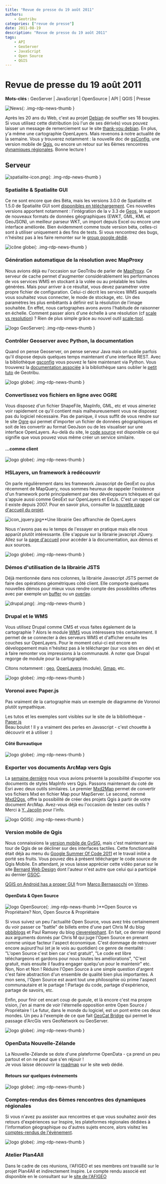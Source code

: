 ```yaml
---
title: "Revue de presse du 19 août 2011"
authors:
    - Geotribu
categories: ["revue de presse"]
date: 2011-08-19
description: "Revue de presse du 19 août 2011"
tags:
    - API
    - GeoServer
    - JavaScript
    - Open Source
    - QGIS
---
```


# Revue de presse du 19 août 2011

**Mots-clés :** GeoServer | JavaScript | OpenSource | API | QGIS | Presse

![News](https://cdn.geotribu.fr/img/internal/icons-rdp-news/news.png "Icône news générique"){: .img-rdp-news-thumb }

Après les 20 ans du Web, c'est au projet [Debian](http://www.debian.org) de souffler ses 18 bougies. Si vous utilisez cette distribution (où l'un de ses dérivés) vous pouvez laisser un message de remerciement sur le site [thank-you debian](http://thank-you.debian.net/). En plus, y'a même une cartographie OpenLayers. Mais revenons à notre actualité de la semaine. Vous y trouverez notamment : la nouvelle doc de [gsConfig](#gsconfig), une version mobile de [Qgis](#qgis), ou encore un retour sur les 6èmes rencontres [dynamiques régionales](#dynReg). Bonne lecture !

## Serveur

![spatialite-icon.png](https://cdn.geotribu.fr/img/logos-icones/logiciels_librairies/spatialite.png){: .img-rdp-news-thumb }

### Spatialite & Spatialite GUI

Ce ne sont encore que des Béta, mais les versions 3.0.0 de Spatialite et 1.5.0 de Spatialite GUI sont [disponibles en téléchargement](http://www.gaia-gis.it/spatialite-3.0.0-BETA/index.html). Ces nouvelles versions apportent notamment : l'intégration de la v 3.3 de [Geos](http://trac.osgeo.org/geos/), le support de nouveaux formats de données géographiques (EWKT, GML, KML et GeoJSON), un meilleur parseur WKT, un import depuis Excel ou encore une interface améliorée. Bien évidemment comme toute version béta, celles-ci sont à utiliser uniquement à des fins de tests. Si vous rencontrez des bugs, n'hésitez pas à les faire remonter sur le [group google dédié](http://groups.google.com/group/spatialite-users).

![icône globe](https://cdn.geotribu.fr/img/internal/icons-rdp-news/world.png){: .img-rdp-news-thumb }

### Génération automatique de la résolution avec MapProxy

Nous avions déjà eu l'occasion sur GeoTribu de parler de [MapProxy](http://geotribu.net/node/249). Ce serveur de cache permet d'augmenter considérablement les performances de vos services WMS en stockant à la volée ou au préalable les tuiles générées. Mais pour arriver à ce résultat, vous devez paramétrer votre propre fichier de configuration. Celui-ci décrit les services WMS auxquels vous souhaitez vous connecter, le mode de stockage, etc. Un des paramètres les plus embêtants à définir est la résolution de l'image souhaitée. En effet, nous cartographes avons avons l'habitude de raisonner en échelle. Comment passer alors d'une échelle à une résolution (cf [scale vs resolution](http://mapproxy.org/docs/latest/configuration.html#scale-vs-resolution)) ? Rien de plus simple grâce au nouvel outil [scale-tool](http://mapproxy.org/docs/nightly/mapproxy_util.html#mapproxy-util-scales).

![logo GeoServer](https://cdn.geotribu.fr/img/logos-icones/logiciels_librairies/geoserver.png "logo GeoServer"){: .img-rdp-news-thumb }

### Contrôler Geoserver avec Python, la documentation

Quand on pense Geoserver, on pense serveur Java mais on oublie parfois qu'il dispose depuis quelques temps maintenant d'une interface REST. Avec la bibliothèque [gsconfig](https://github.com/dwins/gsconfig.py) vous pouvez le faire maintenant via Python. Vous trouverez la [documentation associée](http://dwins.github.com/gsconfig.py/) à la bibliothèque sans oublier le [petit tuto](http://geotribu.net/node/285) de Geotribu.

![logo globe](https://cdn.geotribu.fr/img/internal/icons-rdp-news/world.png "Icône de globe"){: .img-rdp-news-thumb }

### Convertissez vos fichiers en ligne avec OGRE

Vous disposez d'un fichier ShapeFile, MapInfo, GML, etc et vous aimeriez voir rapidement ce qu'il contient mais malheureusement vous ne disposez pas du logiciel nécessaire. Pas de panique, il vous suffit de vous rendre sur le site [Ogre](http://ogre.adc4gis.com/) qui permet d'importer un fichier de données géographiques et soit de les convertir au format GeoJson ou de les visualiser sur une interface OpenLayers. Au-delà du site, le [code source](https://github.com/wavded/ogre) est disponible ce qui signifie que vous pouvez vous même créer un service similaire.

#### ...comme client

![logo globe](https://cdn.geotribu.fr/img/internal/icons-rdp-news/world.png "Icône de globe"){: .img-rdp-news-thumb }

### HSLayers, un framework à redécouvrir

On parle régulièrement dans les framework Javascript de GeoExt ou plus récemment de MapQuery, nous sommes heureux de rappeler l'existence d'un framework porté principalement par des développeurs tchèques et qui s'appuie aussi comme GeoExt sur OpenLayers et ExtJs. C'est un rappel car il existe depuis 2007. Pour en savoir plus, consulter la [nouvelle page d'accueil du projet](http://bnhelp.cz/hslayers/).

![icon_jquery.jpg](https://cdn.geotribu.fr/img/logos-icones/programmation/jquery.png)**Une librairie Geo affranchie de OpenLayers

Nous n'avons pas eu le temps de l'essayer en pratique mais elle nous apparût plutôt intéressante. Elle s'appuie sur la librairie javacript JQuery. Allez sur la [page d'accueil](http://host.appgeo.com/libs/geo/) pour accéder à la documentation, aux démos et aux sources.

![logo globe](https://cdn.geotribu.fr/img/internal/icons-rdp-news/world.png "Icône de globe"){: .img-rdp-news-thumb }

### Démos d'utilisation de la librairie JSTS

Déjà mentionnée dans nos colonnes, la librairie Javascript JSTS permet de faire des opérations géométriques côté client. Elle comporte quelques nouvelles démos pour mieux vous rendre compte des possibilités offertes avec par exemple un [buffer](http://bjornharrtell.github.com/jsts/examples/buffer.html) ou un [overlay](http://bjornharrtell.github.com/jsts/examples/overlay.html).

![drupal.png](https://cdn.geotribu.fr/img/logos-icones/logiciels_librairies/drupal.png){: .img-rdp-news-thumb }

### Drupal et le WMS

Vous utilisez Drupal comme CMS et vous faites également de la cartographie ? Alors le module [WMS](http://drupal.org/sandbox/batje/1244928) vous intéressera très certainement. Il permet de se connecter à des serveurs WMS et d'afficher ensuite les couches sur OpenLayers. Pour le moment celui-ci est encore en développement mais n'hésitez pas à le télécharger (sur vos sites en dév) et à faire remonter vos impressions à la communauté. A noter que Drupal regorge de module pour la cartographie.

Citons notamment : [geo](http://drupal.org/project/geo), [OpenLayers](http://drupal.org/project/openlayers) (module), [Gmap](http://drupal.org/project/gmap), etc.

![logo globe](https://cdn.geotribu.fr/img/internal/icons-rdp-news/world.png "Icône de globe"){: .img-rdp-news-thumb }

### Voronoi avec Paper.js

Pas vraiment de la cartographie mais un exemple de diagramme de Voronoi plutôt sympathique.

Les tutos et les exemples sont visibles sur le site de la bibliothèque - [Paper.js](http://paperjs.org/)  
 Beau boulot ! Il y a vraiment des perles en Javascript - c'est chouette à découvrir et à utiliser :)

#### Côté Bureautique

![logo globe](https://cdn.geotribu.fr/img/internal/icons-rdp-news/world.png "Icône de globe"){: .img-rdp-news-thumb }

### Exporter vos documents ArcMap vers Qgis

La [semaine dernière](http://geotribu.net/node/442) nous vous avions présenté la possibilité d'exporter vos documents de styles MapInfo vers Qgis. Passons maintenant du coté de Esri avec deux outils similaires. Le premier [Mxd2Map](http://www.mxd2map.org/) permet de convertir vos fichiers Mxd en fichier Map pour MapServer. Le second, nommé [Mxd2Qgs](http://geoscripting.blogspot.com/2011/05/exporting-current-arcmap-document.html), offre la possibilité de créer des projets Qgis à partir de votre document ArcMap. Avez-vous déjà eu l'occasion de tester ces outils ? Merci à [Y. Jacolin](http://twitter.com/#!/yjacolin/status/102100658341150721) pour l'info.

![logo QGIS](https://cdn.geotribu.fr/img/logos-icones/logiciels_librairies/qgis.png "logo QGIS"){: .img-rdp-news-thumb }

### Version mobile de Qgis

Nous connaissions la [version mobile de GvSIG](http://www.gvsig.org/web/projects/gvsig-mobile/description-2/view?set_language=en), mais c'est maintenant au tour de Qgis de se décliner sur des interfaces tactiles. Cette fonctionnalité était déjà au menu du [Google Summer Of Code 2011](https://www.qgis.org/wiki/Google_Summer_of_Code_2011#QGIS_Mobile) et le travail initié a porté ses fruits. Vous pouvez dès à présent télécharger le code source de Qgis Mobile. En attendant, je vous laisse apprécier cette vidéo parue sur le site [Bernard Web Design](http://www.bernawebdesign.ch/byteblog/2011/08/18/qgis-on-android-has-a-proper-gui/) dont l'auteur n'est autre que celui qui a participé au dernier [GSOC](http://www.google-melange.com/gsoc/proposal/review/google/gsoc2011/mbernasocchi/1).

[QGIS on Android has a proper GUI](http://vimeo.com/27854857) from [Marco Bernasocchi](http://vimeo.com/mbernasocchi) on [Vimeo](http://vimeo.com).

#### OpenData & Open Source

![logo OpenSource](https://cdn.geotribu.fr/img/logos-icones/opensource.png "Logo Open Source Foundation"){: .img-rdp-news-thumb }**Open Source vs Propriétaire? Non, Open Source & Propriétaire

Si vous suivez un peu l'actualité Open Source, vous avez très certainement du voir passer ce "battle" de billets entre d'une part Chris M du blog [pbbiblogs](http://stratus.pbbiblogs.com/2011/08/12/open-source-is-not-the-future-you-think-it-is%E2%80%A6/) et Paul Ramsey du blog [cleverelephant](http://blog.cleverelephant.ca/2011/08/proprietary-software-is-not-future-you.html). En fait, ce dernier répond aux arguments donnés par Chris M qui juge l'Open Source en prenant comme unique facteur l'aspect économique. C'est dommage de retrouver encore aujourd'hui (et je le vois au quotidien) ce genre de mentalité : "L'open Source c'est bien car c'est gratuit", "Le code est libre téléchargeons et gardons pour nous toutes les améliorations", "C'est gratuit, mais ensuite il faudra engager quelqu'un pour le maintenir" etc. Non, Non et Non ! Réduire l'Open Source à une simple question d'argent c'est faire abstraction d'un ensemble de qualité bien plus importantes. A mon sens, l'Open Source est avant tout une philosophie où prime l'aspect communautaire et le partage ! Partage du code, partage d'expérience, partage de savoirs, etc.

Enfin, pour finir cet encart coup de gueule, et là encore c'est ma propre vision, j'en ai marre de voir l'éternelle opposition entre Open Source / Propriétaire ! Le futur, dans le monde du logiciel, est un pont entre ces deux mondes. Un peu à l'exemple de ce que fait [GeoCat Bridge](http://geocat.net/home) qui permet le passage d'ArcGis vers GeoNetwork ou GeoServer.

![logo globe](https://cdn.geotribu.fr/img/internal/icons-rdp-news/world.png "Icône de globe"){: .img-rdp-news-thumb }

### OpenData Nouvelle-Zélande

La Nouvelle-Zélande se dote d'une plateforme OpenData - ça prend un peu partout et on ne peut que s'en réjouir !  
Je vous laisse découvrir la [roadmap](http://www.ict.govt.nz) sur le site web dédié.

#### Retours sur quelques évènements

![logo globe](https://cdn.geotribu.fr/img/internal/icons-rdp-news/world.png "Icône de globe"){: .img-rdp-news-thumb }

### Comptes-rendus des 6èmes rencontres des dynamiques régionales

Si vous n'avez pu assister aux rencontres et que vous souhaitez avoir des retours d'expériences sur Inspire, les plateformes régionales dédiées à l'information géographique ou d'autres sujets encore, alors visitez les [comptes-rendus de l'évènement](http://www.afigeo.asso.fr/voir-toutes-les-news/398-retour-sur-les-6emes-rencontres-des-dynamiques-regionales-9-et-10-juin-en-auvergne-.html).

![logo globe](https://cdn.geotribu.fr/img/internal/icons-rdp-news/world.png "Icône de globe"){: .img-rdp-news-thumb }

### Atelier Plan4All

Dans le cadre de ces réunions, l'AFIGEO et ses membres ont travaillé sur le projet Plan4All et indirectement Inspire. Le compte rendu associé est disponible en le consultant sur le [site de l'AFIGEO](http://www.afigeo.asso.fr/voir-toutes-les-news/403-atelier-national-plan-4-all-le-27-juin-a-la-defense.html)
